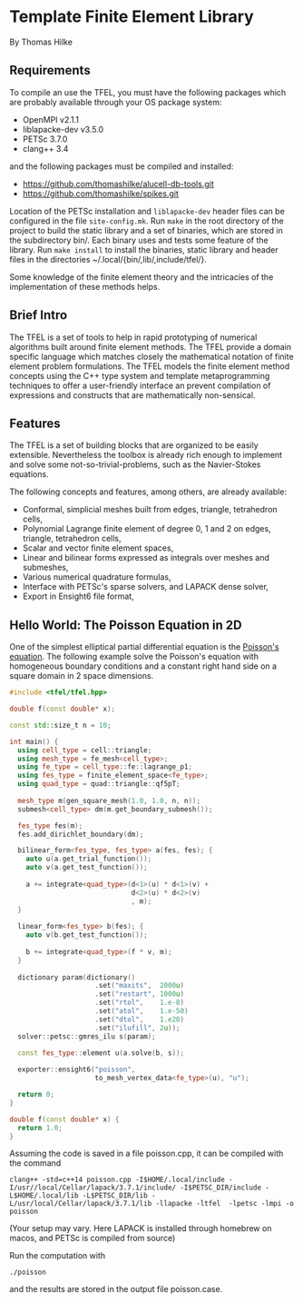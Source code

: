 # Template Finite Element Library
By Thomas Hilke

## Requirements
To compile an use the TFEL, you must have the following packages which
are probably available through your OS package system:

 - OpenMPI v2.1.1
 - liblapacke-dev v3.5.0
 - PETSc 3.7.0
 - clang++ 3.4
 
and the following packages must be compiled and installed:

 - https://github.com/thomashilke/alucell-db-tools.git
 - https://github.com/thomashilke/spikes.git

Location of the PETSc installation and `liblapacke-dev` header files
can be configured in the file `site-config.mk`. Run `make` in the root
directory of the project to build the static library and a set of
binaries, which are stored in the subdirectory bin/. Each binary
uses and tests some feature of the library. Run `make install` to
install the binaries, static library and header files in the
directories ~/.local/{bin/,lib/,include/tfel/}.

Some knowledge of the finite element theory and the intricacies of the
implementation of these methods helps.

## Brief Intro

The TFEL is a set of tools to help in rapid prototyping of numerical
algorithms built around finite element methods. The TFEL provide a
domain specific language which matches closely the mathematical
notation of finite element problem formulations. The TFEL models the
finite element method concepts using the C++ type system and template
metaprogramming techniques to offer a user-friendly interface an
prevent compilation of expressions and constructs that are
mathematically non-sensical.

## Features

The TFEL is a set of building blocks that are organized to be easily
extensible.  Nevertheless the toolbox is already rich enough to
implement and solve some not-so-trivial-problems, such as the
Navier-Stokes equations.

The following concepts and features, among others, are already available:

 - Conformal, simplicial meshes built from edges, triangle, tetrahedron cells,
 - Polynomial Lagrange finite element of degree 0, 1 and 2 on edges, triangle, tetrahedron cells,
 - Scalar and vector finite element spaces,
 - Linear and bilinear forms expressed as integrals over meshes and submeshes,
 - Various numerical quadrature formulas,
 - Interface with PETSc's sparse solvers, and LAPACK dense solver,
 - Export in Ensight6 file format,

## Hello World: The Poisson Equation in 2D
One of the simplest elliptical partial differential equation is the
 [Poisson's equation](https://en.wikipedia.org/wiki/Poisson%27s_equation). The
following example solve the Poisson's equation with homogeneous
boundary conditions and a constant right hand side on a square domain
in 2 space dimensions.

```c++
#include <tfel/tfel.hpp>

double f(const double* x);

const std::size_t n = 10;

int main() {
  using cell_type = cell::triangle;
  using mesh_type = fe_mesh<cell_type>;
  using fe_type = cell_type::fe::lagrange_p1;
  using fes_type = finite_element_space<fe_type>;
  using quad_type = quad::triangle::qf5pT;
  
  mesh_type m(gen_square_mesh(1.0, 1.0, n, n));
  submesh<cell_type> dm(m.get_boundary_submesh());

  fes_type fes(m);
  fes.add_dirichlet_boundary(dm);

  bilinear_form<fes_type, fes_type> a(fes, fes); {
    auto u(a.get_trial_function());
    auto v(a.get_test_function());
  
    a += integrate<quad_type>(d<1>(u) * d<1>(v) +
                              d<2>(u) * d<2>(v)
                              , m);
  }
  
  linear_form<fes_type> b(fes); {
    auto v(b.get_test_function());
    
    b += integrate<quad_type>(f * v, m);
  }
  
  dictionary param(dictionary()
                     .set("maxits",  2000u)
                     .set("restart", 1000u)
                     .set("rtol",    1.e-8)
                     .set("atol",    1.e-50)
                     .set("dtol",    1.e20)
                     .set("ilufill", 2u));
  solver::petsc::gmres_ilu s(param);
    
  const fes_type::element u(a.solve(b, s));

  exporter::ensight6("poisson",
                     to_mesh_vertex_data<fe_type>(u), "u");

  return 0;
}

double f(const double* x) {
  return 1.0;
}
```

Assuming the code is saved in a file poisson.cpp, it can be compiled with the command

```shell
clang++ -std=c++14 poisson.cpp -I$HOME/.local/include -I/usr//local/Cellar/lapack/3.7.1/include/ -I$PETSC_DIR/include -L$HOME/.local/lib -L$PETSC_DIR/lib -L/usr/local/Cellar/lapack/3.7.1/lib -llapacke -ltfel  -lpetsc -lmpi -o poisson
```

(Your setup may vary. Here LAPACK is installed through homebrew on macos, and PETSc is compiled from source)

Run the computation with

```shell
./poisson
```

and the results are stored in the output file poisson.case.
